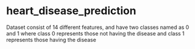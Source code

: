 # heart_disease_prediction
Dataset consist of 14 different features, and have two classes named as 0 and 1 where class 0 represents those not having the disease and class 1 represents those having the disease
